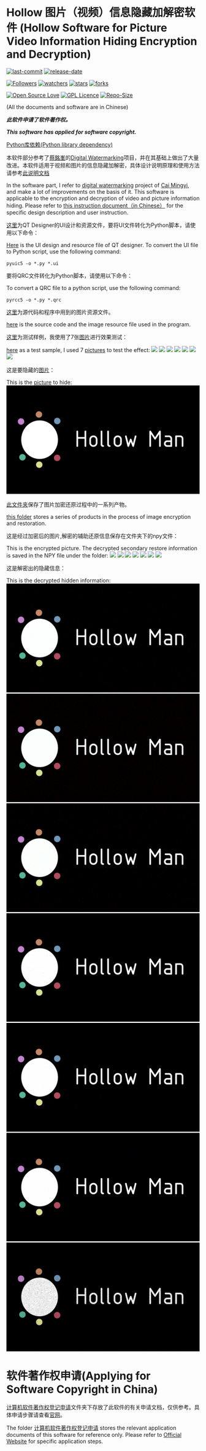# Hollow 图片（视频）信息隐藏加解密软件 (Hollow Software for Picture Video Information Hiding Encryption and Decryption)

[![last-commit](https://img.shields.io/github/last-commit/HollowMan6/Hollow-Software-for-Picture-Video-Information-Hiding-Encryption-and-Decryption)](../../graphs/commit-activity)
[![release-date](https://img.shields.io/github/release-date/HollowMan6/Hollow-Software-for-Picture-Video-Information-Hiding-Encryption-and-Decryption)](../../releases)

[![Followers](https://img.shields.io/github/followers/HollowMan6?style=social)](https://github.com/HollowMan6?tab=followers)
[![watchers](https://img.shields.io/github/watchers/HollowMan6/Hollow-Software-for-Picture-Video-Information-Hiding-Encryption-and-Decryption?style=social)](../../watchers)
[![stars](https://img.shields.io/github/stars/HollowMan6/Hollow-Software-for-Picture-Video-Information-Hiding-Encryption-and-Decryption?style=social)](../../stargazers)
[![forks](https://img.shields.io/github/forks/HollowMan6/Hollow-Software-for-Picture-Video-Information-Hiding-Encryption-and-Decryption?style=social)](../../network/members)

[![Open Source Love](https://badges.frapsoft.com/os/v1/open-source.svg?v=103)](https://hollowman6.github.io/fund.html)
[![GPL Licence](https://badges.frapsoft.com/os/gpl/gpl.svg?v=103)](https://opensource.org/licenses/GPL-3.0/)
[![Repo-Size](https://img.shields.io/github/repo-size/HollowMan6/Hollow-Software-for-Picture-Video-Information-Hiding-Encryption-and-Decryption.svg)](../../archive/master.zip)

(All the documents and software are in Chinese)

***此软件申请了软件著作权。***

***This software has applied for software copyright.***

[Python库依赖(Python library dependency)](../../network/dependencies)

本软件部分参考了[蔡銘峯](https://github.com/parkmftsai)的[Digital Watermarking](https://github.com/parkmftsai/digital_watermarking)项目，并在其基础上做出了大量改进。本软件适用于视频和图片的信息隐藏加解密，具体设计说明原理和使用方法请参考[此说明文档](计算机软件著作权登记申请/设计说明书.pdf)

In the software part, I refer to [digital watermarking](https://github.com/parkmftsai/digital_watermarking) project of [Cai Mingyi](https://github.com/parkmftsai), and make a lot of improvements on the basis of it. This software is applicable to the encryption and decryption of video and picture information hiding. Please refer to [this instruction document（in Chinese）](计算机软件著作权登记申请/设计说明书.pdf) for the specific design description and user instruction.

[这里](qt-design)为QT Designer的UI设计和资源文件，要将UI文件转化为Python脚本，请使用以下命令：

[Here](qt-design) is the UI design and resource file of QT designer. To convert the UI file to Python script, use the following command:

```Shell
pyuic5 -o *.py *.ui
```

要将QRC文件转化为Python脚本，请使用以下命令：

To convert a QRC file to a python script, use the following command:

```Shell
pyrcc5 -o *.py *.qrc
```

[这里](code)为源代码和程序中用到的图片资源文件。

[here](code) is the source code and the image resource file used in the program.

[这里](test)为测试样例，我使用了7张[图片](test/raw-pic)进行效果测试：

[here](test) as a test sample, I used 7 [pictures](test/raw-pic) to test the effect:
![](test/raw-pic/1.jpg)
![](test/raw-pic/2.jpg)
![](test/raw-pic/3.jpg)
![](test/raw-pic/4.jpg)
![](test/raw-pic/5.jpg)
![](test/raw-pic/6.jpg)
![](test/raw-pic/Vincent_van_Gogh_-_Almond_blossom_-_Google_Art_Project.jpg)

这是要隐藏的[图片](test/hidden-pic.jpg)：

This is the [picture](test/hidden-pic.jpg) to hide:
![](test/hidden-pic.jpg)

[此文件夹](test/de-encrypted-pic)保存了图片加密还原过程中的一系列产物。

[this folder](test/de-encrypted-pic) stores a series of products in the process of image encryption and restoration.

这是经过加密后的图片,解密的辅助还原信息保存在文件夹下的npy文件：

This is the encrypted picture. The decrypted secondary restore information is saved in the NPY file under the folder:
![](test/de-encrypted-pic/ec1.png)
![](test/de-encrypted-pic/ec2.png)
![](test/de-encrypted-pic/ec3.png)
![](test/de-encrypted-pic/ec4.png)
![](test/de-encrypted-pic/ec5.png)
![](test/de-encrypted-pic/ec6.png)
![](test/de-encrypted-pic/ecVincent_van_Gogh_-_Almond_blossom_-_Google_Art_Project.png)

这是解密出的隐藏信息：

This is the decrypted hidden information:
![](test/de-encrypted-pic/deec1.png)
![](test/de-encrypted-pic/deec2.png)
![](test/de-encrypted-pic/deec3.png)
![](test/de-encrypted-pic/deec4.png)
![](test/de-encrypted-pic/deec5.png)
![](test/de-encrypted-pic/deec6.png)
![](test/de-encrypted-pic/deecVincent_van_Gogh_-_Almond_blossom_-_Google_Art_Project.png)

# 软件著作权申请(Applying for Software Copyright in China)

[计算机软件著作权登记申请](计算机软件著作权登记申请)文件夹下存放了此软件的有关申请文档，仅供参考。具体申请步骤请查看[官网](http://www.ccopyright.com/index.php?optionid=1033)。

The folder [计算机软件著作权登记申请](计算机软件著作权登记申请) stores the relevant application documents of this software for reference only. Please refer to [Official Website](http://www.ccopyright.com/index.php?optionid=1033) for specific application steps.
